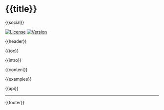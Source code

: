 # {{title}}

{{social}}

[![License](https://img.shields.io/github/license/pigeonposse/{{name}}?color=green&style=for-the-badge&logoColor=white)]({{pkg.extra.licenseUrl}})
[![Version](https://img.shields.io/npm/v/{{name}}?color=blue&style=for-the-badge&label=Version)](https://www.npmjs.com/package/{{name}})

{{header}}

{{toc}}

{{intro}}

{{content}}

{{examples}}

{{api}}

***

{{footer}}

